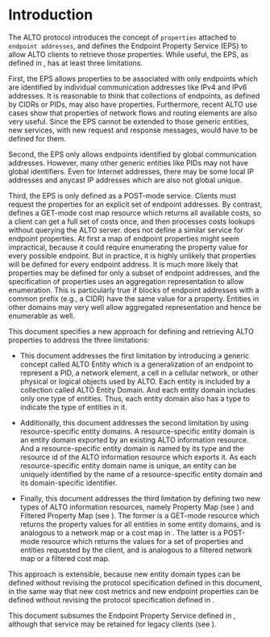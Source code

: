 # Introduction

The ALTO protocol [](#RFC7285) introduces the concept of `properties` attached
to `endpoint addresses`, and defines the Endpoint Property Service (EPS) to
allow ALTO clients to retrieve those properties. While useful, the EPS, as defined
in [](#RFC7285), has at least three limitations.

<!-- FIXME: revise the requirements -->

First, the EPS allows properties to be associated with only endpoints which are
identified by individual communication addresses like IPv4 and IPv6 addresses.
It is reasonable to think that collections of endpoints, as defined by CIDRs
[](#RFC4632) or PIDs, may also have properties. Furthermore, recent ALTO use
cases show that properties of network flows [](#RFC7011) and routing elements
[](#RFC7921) are also very useful. Since the EPS cannot be extended to those
generic entities, new services, with new request and response messages, would
have to be defined for them.

<!--
First, it allows properties to be associated with only a particular domain of
entities, namely individual IP addresses. It is reasonable to think that
collections of endpoints, as defined by CIDRs [](#RFC4632) or PIDs, may also
have properties.
Furthermore, a recent proposal
[](#I-D.ietf-alto-path-vector) has suggested new classes of entities
(ANE) with properties.
Since the EPS cannot be extended to new entity domains,
new services, with new request and response messages, would have to be
defined for new entity domains.
-->

Second, the EPS only allows endpoints identified by global communication
addresses. However, many other generic entities like PIDs may not have global
identifiers. Even for Internet addresses, there may be some local IP addresses
and anycast IP addresses which are also not global unique.

Third, the EPS is only defined as a POST-mode service. Clients must request the
properties for an explicit set of endpoint addresses. By contrast, [](#RFC7285)
defines a GET-mode cost map resource which returns all available costs, so a
client can get a full set of costs once, and then processes costs lookups
without querying the ALTO server. [](#RFC7285) does not define a similar service
for endpoint properties. At first a map of endpoint properties might seem
impractical, because it could require enumerating the property value for every
possible endpoint. But in practice, it is highly unlikely that properties will
be defined for every endpoint address. It is much more likely that properties
may be defined for only a subset of endpoint addresses, and the specification of
properties uses an aggregation representation to allow enumeration. This is
particularly true if blocks of endpoint addresses with a common prefix (e.g., a
CIDR) have the same value for a property. Entities in other domains may very
well allow aggregated representation and hence be enumerable as well.

<!-- FIXME: revise the design overview -->

This document specifies a new approach for defining and retrieving ALTO
properties to address the three limitations:

- This document addresses the first limitation by introducing a generic concept
  called ALTO Entity which is a generalization of an endpoint to represent a
  PID, a network element, a cell in a cellular network, or other physical or
  logical objects used by ALTO. Each entity is included by a collection called
  ALTO Entity Domain. And each entity domain includes only one type of entities.
  Thus, each entity domain also has a type to indicate the type of entities in
  it.

- Additionally, this document addresses the second limitation by using
  resource-specific entity domains. A resource-specific entity domain is an
  entity domain exported by an existing ALTO information resource. And a
  resource-specific entity domain is named by its type and the resource id of
  the ALTO information resource which exports it. As each resource-specific
  entity domain name is unique, an entity can be uniquely identified by the name
  of a resource-specific entity domain and its domain-specific identifier.

- Finally, this document addresses the third limitation by defining two new
  types of ALTO information resources, namely Property Map (see [](#prop-map))
  and Filtered Property Map (see [](#filter-prop-map)). The former is a GET-mode
  resource which returns the property values for all entities in some entity
  domains, and is analogous to a network map or a cost map in [](#RFC7285). The
  latter is a POST-mode resource which returns the values for a set of
  properties and entities requested by the client, and is analogous to a
  filtered network map or a filtered cost map.

This approach is extensible, because new entity domain types can be defined
without revising the protocol specification defined in this document, in the
same way that new cost metrics and new endpoint properties can be defined
without revising the protocol specification defined in [](#RFC7285).

This document subsumes the Endpoint Property Service defined in [](#RFC7285),
although that service may be retained for legacy clients (see [](#legacy)).
